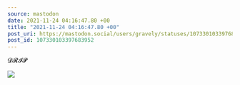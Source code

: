 ```yaml
---
source: mastodon
date: 2021-11-24 04:16:47.80 +00
title: "2021-11-24 04:16:47.80 +00"
post_uri: https://mastodon.social/users/gravely/statuses/107330103397683952
post_id: 107330103397683952
---
```

𝓓𝓡𝓘𝓟


![](/images/107330103258310251.jpg)

